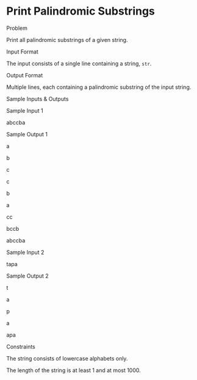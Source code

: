 # Print Palindromic Substrings

Problem





Print all palindromic substrings of a given string.





Input Format



The input consists of a single line containing a string, `str`.





Output Format



Multiple lines, each containing a palindromic substring of the input string.





Sample Inputs & Outputs



Sample Input 1

abccba



Sample Output 1

a

b

c

c

b

a

cc

bccb

abccba







Sample Input 2

tapa



Sample Output 2

t

a

p

a

apa







Constraints



The string consists of lowercase alphabets only.



The length of the string is at least 1 and at most 1000.





